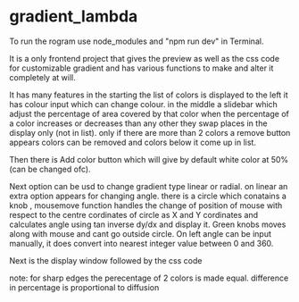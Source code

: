 # gradient_lambda

To run the rogram use node_modules and "npm run dev" in Terminal.

It is a only frontend project that gives the preview as well as the css code for customizable gradient and has various functions to make and alter it completely at will.

It has many features in the starting the list of colors is displayed to the left it has colour input which can change colour.
in the middle a slidebar which adjust the percentage of area covered by that color when the percentage of a color increases or decreases than any other they swap places in the display only (not in list).
only if there are more than 2 colors a remove button appears colors can be removed and colors below it come up in list.

Then there is Add color button which will give by default white color at 50% (can be changed ofc).

Next option can be usd to change gradient type linear or radial.
on linear an extra option appears for changing angle.
there is a circle which conatains a knob , mousemove function handles the change of position of mouse with respect to the centre cordinates of circle as X and Y cordinates and calculates angle using tan inverse dy/dx and display it. Green knobs moves along with mouse and cant go outside circle.
On left angle can be input manually, it does convert into nearest integer value between 0 and 360.

Next is the display window followed by the css code

note: for sharp edges the perecentage of 2 colors is made equal. difference in percentage is proportional to diffusion
